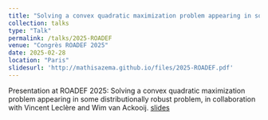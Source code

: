 ```yaml
---
title: "Solving a convex quadratic maximization problem appearing in some distributionally robust problem"
collection: talks
type: "Talk"
permalink: /talks/2025-ROADEF
venue: "Congrès ROADEF 2025"
date: 2025-02-28
location: "Paris"
slidesurl: 'http://mathisazema.github.io/files/2025-ROADEF.pdf'
---
```

Presentation at ROADEF 2025: Solving a convex quadratic maximization problem appearing in some distributionally robust problem, in collaboration with Vincent Leclère and Wim van Ackooij.
[slides](../files/2025-ROADEF.pdf)